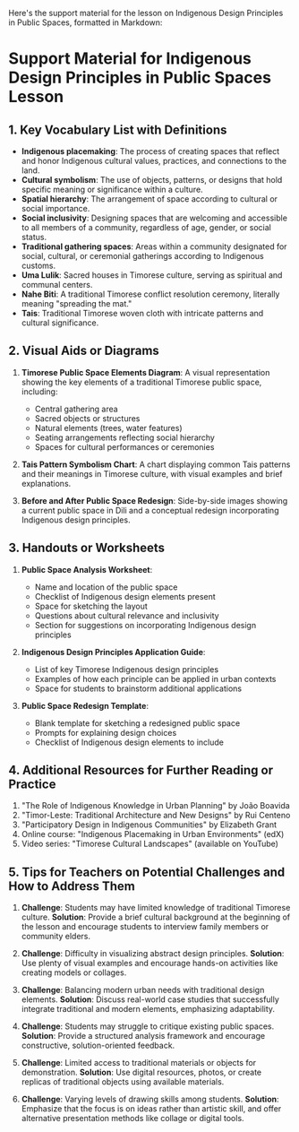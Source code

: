 Here's the support material for the lesson on Indigenous Design Principles in Public Spaces, formatted in Markdown:

# Support Material for Indigenous Design Principles in Public Spaces Lesson

## 1. Key Vocabulary List with Definitions

- **Indigenous placemaking**: The process of creating spaces that reflect and honor Indigenous cultural values, practices, and connections to the land.
- **Cultural symbolism**: The use of objects, patterns, or designs that hold specific meaning or significance within a culture.
- **Spatial hierarchy**: The arrangement of space according to cultural or social importance.
- **Social inclusivity**: Designing spaces that are welcoming and accessible to all members of a community, regardless of age, gender, or social status.
- **Traditional gathering spaces**: Areas within a community designated for social, cultural, or ceremonial gatherings according to Indigenous customs.
- **Uma Lulik**: Sacred houses in Timorese culture, serving as spiritual and communal centers.
- **Nahe Biti**: A traditional Timorese conflict resolution ceremony, literally meaning "spreading the mat."
- **Tais**: Traditional Timorese woven cloth with intricate patterns and cultural significance.

## 2. Visual Aids or Diagrams

1. **Timorese Public Space Elements Diagram**: A visual representation showing the key elements of a traditional Timorese public space, including:
   - Central gathering area
   - Sacred objects or structures
   - Natural elements (trees, water features)
   - Seating arrangements reflecting social hierarchy
   - Spaces for cultural performances or ceremonies

2. **Tais Pattern Symbolism Chart**: A chart displaying common Tais patterns and their meanings in Timorese culture, with visual examples and brief explanations.

3. **Before and After Public Space Redesign**: Side-by-side images showing a current public space in Dili and a conceptual redesign incorporating Indigenous design principles.

## 3. Handouts or Worksheets

1. **Public Space Analysis Worksheet**:
   - Name and location of the public space
   - Checklist of Indigenous design elements present
   - Space for sketching the layout
   - Questions about cultural relevance and inclusivity
   - Section for suggestions on incorporating Indigenous design principles

2. **Indigenous Design Principles Application Guide**:
   - List of key Timorese Indigenous design principles
   - Examples of how each principle can be applied in urban contexts
   - Space for students to brainstorm additional applications

3. **Public Space Redesign Template**:
   - Blank template for sketching a redesigned public space
   - Prompts for explaining design choices
   - Checklist of Indigenous design elements to include

## 4. Additional Resources for Further Reading or Practice

1. "The Role of Indigenous Knowledge in Urban Planning" by João Boavida
2. "Timor-Leste: Traditional Architecture and New Designs" by Rui Centeno
3. "Participatory Design in Indigenous Communities" by Elizabeth Grant
4. Online course: "Indigenous Placemaking in Urban Environments" (edX)
5. Video series: "Timorese Cultural Landscapes" (available on YouTube)

## 5. Tips for Teachers on Potential Challenges and How to Address Them

1. **Challenge**: Students may have limited knowledge of traditional Timorese culture.
   **Solution**: Provide a brief cultural background at the beginning of the lesson and encourage students to interview family members or community elders.

2. **Challenge**: Difficulty in visualizing abstract design principles.
   **Solution**: Use plenty of visual examples and encourage hands-on activities like creating models or collages.

3. **Challenge**: Balancing modern urban needs with traditional design elements.
   **Solution**: Discuss real-world case studies that successfully integrate traditional and modern elements, emphasizing adaptability.

4. **Challenge**: Students may struggle to critique existing public spaces.
   **Solution**: Provide a structured analysis framework and encourage constructive, solution-oriented feedback.

5. **Challenge**: Limited access to traditional materials or objects for demonstration.
   **Solution**: Use digital resources, photos, or create replicas of traditional objects using available materials.

6. **Challenge**: Varying levels of drawing skills among students.
   **Solution**: Emphasize that the focus is on ideas rather than artistic skill, and offer alternative presentation methods like collage or digital tools.